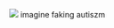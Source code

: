 >>>>>
![](https://media.discordapp.net/attachments/1064730507453137026/1126519262085918831/image.png?width=330&height=243)
imagine faking autiszm